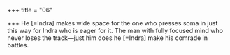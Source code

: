 +++
title = "06"

+++
He [=Indra] makes wide space for the one who presses soma in just this  way for Indra who is eager for it.
The man with fully focused mind who never loses the track—just him  does he [=Indra] make his comrade in battles.